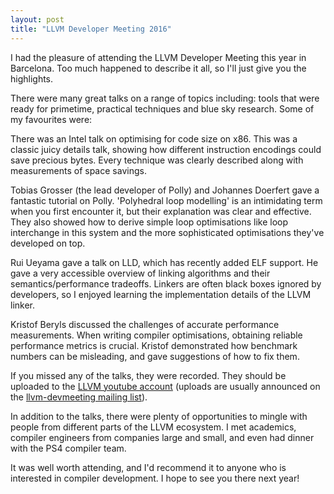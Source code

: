 ```yaml
--- 
layout: post
title: "LLVM Developer Meeting 2016"
---
```


I had the pleasure of attending the LLVM Developer Meeting this year
in Barcelona. Too much happened to describe it all, so I'll just give
you the highlights.

There were many great talks on a range of topics including: tools that
were ready for primetime, practical techniques and blue sky
research. Some of my favourites were:

There was an Intel talk on optimising for code size on x86. This was a
classic juicy details talk, showing how different instruction
encodings could save precious bytes. Every technique was clearly
described along with measurements of space savings.

Tobias Grosser (the lead developer of Polly) and Johannes Doerfert
gave a fantastic tutorial on Polly. 'Polyhedral loop modelling' is an
intimidating term when you first encounter it, but their explanation
was clear and effective. They also showed how to derive simple loop
optimisations like loop interchange in this system and the more
sophisticated optimisations they've developed on top.

Rui Ueyama gave a talk on LLD, which has recently added ELF
support. He gave a very accessible overview of linking algorithms and
their semantics/performance tradeoffs. Linkers are often black boxes
ignored by developers, so I enjoyed learning the implementation
details of the LLVM linker.

Kristof Beryls discussed the challenges of accurate performance
measurements. When writing compiler optimisations, obtaining reliable
performance metrics is crucial. Kristof demonstrated how benchmark
numbers can be misleading, and gave suggestions of how to fix them.

If you missed any of the talks, they were recorded. They should be
uploaded to the
[LLVM youtube account](https://www.youtube.com/channel/UCv2_41bSAa5Y_8BacJUZfjQ)
(uploads are usually announced on the
[llvm-devmeeting mailing list](http://lists.llvm.org/mailman/listinfo/llvm-devmeeting)).

In addition to the talks, there were plenty of opportunities to mingle
with people from different parts of the LLVM ecosystem. I met
academics, compiler engineers from companies large and small, and even
had dinner with the PS4 compiler team.

It was well worth attending, and I'd recommend it to anyone who is
interested in compiler development. I hope to see you there next year!
